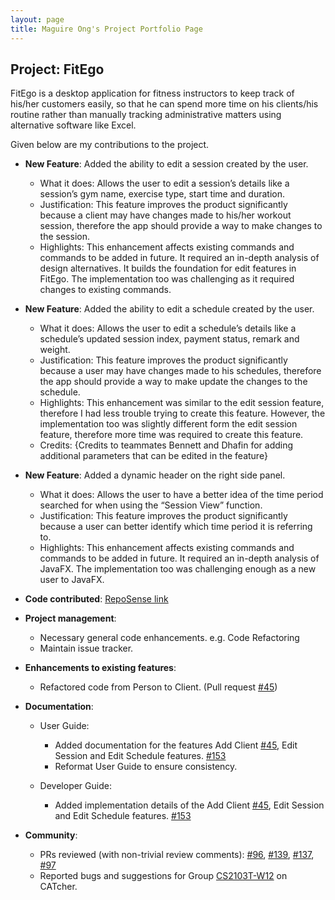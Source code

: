 ```yaml
---
layout: page
title: Maguire Ong's Project Portfolio Page
---
```


## Project: FitEgo

FitEgo is a desktop application for fitness instructors to keep track of his/her customers easily, so that he can spend more time on his clients/his routine rather than manually tracking administrative matters using alternative software like Excel.

Given below are my contributions to the project.

* **New Feature**: Added the ability to edit a session created by the user.
  * What it does: Allows the user to edit a session’s details like a session’s gym name, exercise type, start time and duration.
  * Justification: This feature improves the product significantly because a client may have changes made to his/her workout session, therefore the app should provide a way to make changes to the session.
  * Highlights: This enhancement affects existing commands and commands to be added in future. It required an in-depth analysis of design alternatives.
                It builds the foundation for edit features in FitEgo. The implementation too was challenging as it required changes to existing commands.

* **New Feature**: Added the ability to edit a schedule created by the user.
  * What it does: Allows the user to edit a schedule’s details like a schedule’s updated session index, payment status, remark and weight.
  * Justification: This feature improves the product significantly because a user may have changes made to his schedules, therefore the app should provide a way to make update the changes to the schedule.
  * Highlights: This enhancement was similar to the edit session feature, therefore I had less trouble trying to create this feature. 
                However, the implementation too was slightly different form the edit session feature, therefore more time was required to create this feature.
  * Credits: {Credits to teammates Bennett and Dhafin for adding additional parameters that can be edited in the feature}

* **New Feature**: Added a dynamic header on the right side panel.
  * What it does: Allows the user to have a better idea of the time period searched for when using the “Session View” function.
  * Justification: This feature improves the product significantly because a user can better identify which time period it is referring to.
  * Highlights: This enhancement affects existing commands and commands to be added in future. It required an in-depth analysis of JavaFX.
                The implementation too was challenging enough as a new user to JavaFX.

* **Code contributed**: [RepoSense link](https://nus-cs2103-ay2021s1.github.io/tp-dashboard/#breakdown=true&search=maguireong&sort=groupTitle&sortWithin=title&since=2020-08-14&timeframe=commit&mergegroup=&groupSelect=groupByRepos&checkedFileTypes=docs~functional-code~test-code~other&tabOpen=true&tabType=authorship&tabAuthor=maguireong&tabRepo=AY2021S1-CS2103T-T13-3%2Ftp%5Bmaster%5D&authorshipIsMergeGroup=false&authorshipFileTypes=docs~functional-code~test-code)

* **Project management**:
  *	Necessary general code enhancements. e.g. Code Refactoring
  *	Maintain issue tracker.

* **Enhancements to existing features**:
  * Refactored code from Person to Client. (Pull request [\#45](https://github.com/AY2021S1-CS2103T-T13-3/tp/pull/45))

* **Documentation**:
  *	User Guide:
    * Added documentation for the features Add Client [\#45](https://github.com/AY2021S1-CS2103T-T13-3/tp/pull/45), Edit Session and Edit Schedule features. [\#153](https://github.com/AY2021S1-CS2103T-T13-3/tp/pull/153)
    * Reformat User Guide to ensure consistency.
    
  * Developer Guide:
    * Added implementation details of the Add Client [\#45](https://github.com/AY2021S1-CS2103T-T13-3/tp/pull/45), Edit Session and Edit Schedule features. [\#153](https://github.com/AY2021S1-CS2103T-T13-3/tp/pull/153)

* **Community**:
  * PRs reviewed (with non-trivial review comments): [\#96](https://github.com/AY2021S1-CS2103T-T13-3/tp/pull/96), [\#139](https://github.com/AY2021S1-CS2103T-T13-3/tp/pull/139), 
                                                    [\#137](https://github.com/AY2021S1-CS2103T-T13-3/tp/pull/137), [\#97](https://github.com/AY2021S1-CS2103T-T13-3/tp/pull/97)
  * Reported bugs and suggestions for Group [CS2103T-W12](https://ay2021s1-cs2103t-w12-2.github.io/tp/UserGuide.html) on CATcher.
